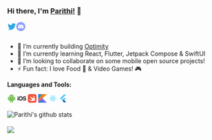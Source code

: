 ### Hi there, I'm [Parithi!](https://parithi.github.io) 👋

<a href="https://twitter.com/parithi">
  <img align="left" alt="ElamParithi Arul | Twitter" width="21px" src="https://raw.githubusercontent.com/parithi/parithi/master/assets/twitter.svg" />
</a>

<a href="https://discord.gg/NpjSP8re">
  <img align="left" alt="Parithi's Discord" width="21px" src="https://raw.githubusercontent.com/parithi/parithi/master/assets/discord-round.svg" />
</a>


<br/><br/>
- 🔭 I’m currently building [Optimity](https://www.myoptimity.com/)
- 🌱 I’m currently learning React, Flutter, Jetpack Compose & SwiftUI
- 👯 I’m looking to collaborate on some mobile open source projects!
- ⚡ Fun fact: I love Food 🍝 & Video Games! 🎮


**Languages and Tools:**  

<code><img height="20" src="https://raw.githubusercontent.com/github/explore/80688e429a7d4ef2fca1e82350fe8e3517d3494d/topics/android/android.png"></code>
<code><img height="20" src="https://raw.githubusercontent.com/github/explore/80688e429a7d4ef2fca1e82350fe8e3517d3494d/topics/ios/ios.png"></code>
<code><img height="20" src="https://raw.githubusercontent.com/github/explore/80688e429a7d4ef2fca1e82350fe8e3517d3494d/topics/swift/swift.png"></code>
<code><img height="20" src="https://raw.githubusercontent.com/github/explore/80688e429a7d4ef2fca1e82350fe8e3517d3494d/topics/kotlin/kotlin.png"></code>
<code><img height="20" src="https://raw.githubusercontent.com/github/explore/80688e429a7d4ef2fca1e82350fe8e3517d3494d/topics/react-native/react-native.png"></code>
<code><img height="20" src="https://raw.githubusercontent.com/github/explore/80688e429a7d4ef2fca1e82350fe8e3517d3494d/topics/flutter/flutter.png"></code>    

  <img align="center" src="https://stat-parithi.vercel.app/api?username=parithi&show_icons=true&include_all_commits=true&theme=default" alt="Parithi's github stats" />
  <br/><br/>
  <img align="center" src="https://stat-parithi.vercel.app/api/top-langs/?username=parithi&layout=compact&theme=default" />
<!-- <img align="center" src="https://stat-parithi.vercel.app/api/pin/?username=parithi&repo=github-readme-stats&theme=material-palenight" />
  <img align="center" src="https://stat-parithi.vercel.app/api/pin/?username=parithi&repo=parithi.github.io&theme=material-palenight" /> -->  
